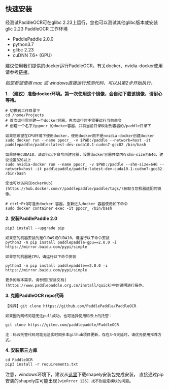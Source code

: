 ## 快速安装

经测试PaddleOCR可在glibc 2.23上运行，您也可以测试其他glibc版本或安装glic 2.23
PaddleOCR 工作环境
- PaddlePaddle 2.0.0
- python3.7
- glibc 2.23
- cuDNN 7.6+ (GPU)

建议使用我们提供的docker运行PaddleOCR，有关docker、nvidia-docker使用请参考[链接](https://www.runoob.com/docker/docker-tutorial.html/)。

*如您希望使用 mac 或 windows直接运行预测代码，可以从第2步开始执行。*

**1. （建议）准备docker环境。第一次使用这个镜像，会自动下载该镜像，请耐心等待。**
```
# 切换到工作目录下
cd /home/Projects
# 首次运行需创建一个docker容器，再次运行时不需要运行当前命令
# 创建一个名字为ppocr_的docker容器，并将当前目录映射到容器的/paddle目录下

如果您希望在CPU环境下使用docker，使用docker而不是nvidia-docker创建docker
sudo docker run --name ppocr_ -v $PWD:/paddle --network=host -it paddlepaddle/paddle:latest-dev-cuda10.1-cudnn7-gcc82 /bin/bash

如果使用CUDA10，请运行以下命令创建容器，设置docker容器共享内存shm-size为64G，建议设置32G以上
sudo nvidia-docker run --name ppocr_ -v $PWD:/paddle --shm-size=64G --network=host -it paddlepaddle/paddle:latest-dev-cuda10.1-cudnn7-gcc82 /bin/bash

您也可以访问[DockerHub](https://hub.docker.com/r/paddlepaddle/paddle/tags/)获取与您机器适配的镜像。

# ctrl+P+Q可退出docker 容器，重新进入docker 容器使用如下命令
sudo docker container exec -it ppocr_ /bin/bash
```

**2. 安装PaddlePaddle 2.0**
```
pip3 install --upgrade pip

如果您的机器安装的是CUDA9或CUDA10，请运行以下命令安装
python3 -m pip install paddlepaddle-gpu==2.0.0 -i https://mirror.baidu.com/pypi/simple

如果您的机器是CPU，请运行以下命令安装

python3 -m pip install paddlepaddle==2.0.0 -i https://mirror.baidu.com/pypi/simple

更多的版本需求，请参照[安装文档](https://www.paddlepaddle.org.cn/install/quick)中的说明进行操作。
```

**3. 克隆PaddleOCR repo代码**
```
【推荐】git clone https://github.com/PaddlePaddle/PaddleOCR

如果因为网络问题无法pull成功，也可选择使用码云上的托管：

git clone https://gitee.com/paddlepaddle/PaddleOCR

注：码云托管代码可能无法实时同步本github项目更新，存在3~5天延时，请优先使用推荐方式。
```

**4. 安装第三方库**
```
cd PaddleOCR
pip3 install -r requirements.txt
```

注意，windows环境下，建议从[这里](https://www.lfd.uci.edu/~gohlke/pythonlibs/#shapely)下载shapely安装包完成安装，
直接通过pip安装的shapely库可能出现`[winRrror 126] 找不到指定模块的问题`。

